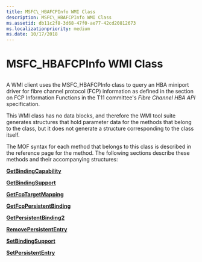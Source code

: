 ```yaml
---
title: MSFC\_HBAFCPInfo WMI Class
description: MSFC\_HBAFCPInfo WMI Class
ms.assetid: db11c2f8-3d68-47f0-ae77-42cd20812673
ms.localizationpriority: medium
ms.date: 10/17/2018
---
```


# MSFC\_HBAFCPInfo WMI Class


## <span id="ddk_msfc_hbafcpinfo_wmi_class_kr"></span><span id="DDK_MSFC_HBAFCPINFO_WMI_CLASS_KR"></span>


A WMI client uses the MSFC\_HBAFCPInfo class to query an HBA miniport driver for fibre channel protocol (FCP) information as defined in the section on FCP Information Functions in the T11 committee's *Fibre Channel HBA API* specification.

This WMI class has no data blocks, and therefore the WMI tool suite generates structures that hold parameter data for the methods that belong to the class, but it does not generate a structure corresponding to the class itself.

The MOF syntax for each method that belongs to this class is described in the reference page for the method. The following sections describe these methods and their accompanying structures:

[**GetBindingCapability**](getbindingcapability.md)

[**GetBindingSupport**](getbindingsupport.md)

[**GetFcpTargetMapping**](getfcptargetmapping.md)

[**GetFcpPersistentBinding**](getfcppersistentbinding.md)

[**GetPersistentBinding2**](getpersistentbinding2.md)

[**RemovePersistentEntry**](removepersistententry.md)

[**SetBindingSupport**](setbindingsupport.md)

[**SetPersistentEntry**](setpersistententry.md)

 

 





